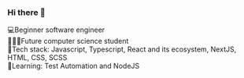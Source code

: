 ### Hi there 👋

💻Beginner software engineer <br>
👨🏻‍🎓Future computer science student <br>
🎨Tech stack: Javascript, Typescript, React and its ecosystem, NextJS, HTML, CSS, SCSS <br>
📖Learning: Test Automation and NodeJS <br>

